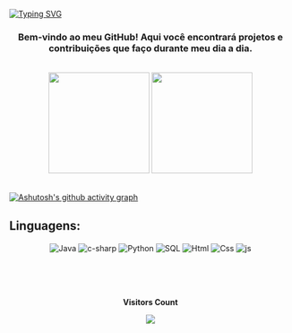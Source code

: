 [![Typing SVG](https://readme-typing-svg.herokuapp.com/?color=FFFFFF&size=35&center=true&vCenter=true&width=1000&lines=Olá,+Meu+Nome+é+Thiago!;Desenvolvedor+Backend!;Seja+Bem+Vindo!+:%29)](https://git.io/typing-svg)

<h3 align="center">Bem-vindo ao meu GitHub! Aqui você encontrará projetos e contribuições que faço durante meu dia a dia.</h3><br>

<div align="center">
    <img height="180em" src="https://github-readme-stats.vercel.app/api?username=ThIaGoOLuiZz&show_icons=true&theme=react&count_private=true">
    <img height="180em" src="https://github-readme-stats.vercel.app/api/top-langs?username=ThIaGoOLuiZz&show_icons=true&locale=en&layout=compact&theme=react">
</div><br>

[![Ashutosh's github activity graph](https://github-readme-activity-graph.vercel.app/graph?username=ThIaGoOLuiZz&bg_color=000000&color=15e5a6&line=07e9a5&point=0a855c&area=true&hide_border=true)](https://github.com/ashutosh00710/github-readme-activity-graph)

## Linguagens:

<div style="display: inline_block" align="center">
  <img align="center" alt="Java" src="https://img.shields.io/badge/Java-ED8B00?style=for-the-badge&logo=openjdk&logoColor=white" />
  <img align="center" alt="c-sharp" src="https://img.shields.io/badge/C%23-239120?style=for-the-badge&logo=c-sharp&logoColor=white" />
  <img align="center" alt="Python" src="https://img.shields.io/badge/Python-14354C?style=for-the-badge&logo=python&logoColor=white" />
  <img align="center" alt="SQL" src="https://img.shields.io/badge/MySQL-00000F?style=for-the-badge&logo=mysql&logoColor=white" />
  <img align="center" alt="Html" src="https://img.shields.io/badge/HTML5-E34F26?style=for-the-badge&logo=html5&logoColor=white" />
  <img align="center" alt="Css" src="https://img.shields.io/badge/CSS3-1572B6?style=for-the-badge&logo=css3&logoColor=white" />
  <img align="center" alt="js" src="https://img.shields.io/badge/JavaScript-323330?style=for-the-badge&logo=javascript&logoColor=F7DF1E" />
</div><br/><br/>

<br><p align="center"><b>Visitors Count</b></p>  
<p align="center"><img align="center" src="https://profile-counter.glitch.me/{ThIaGoOLuiZz}/count.svg" /></p> 
<br></div>
